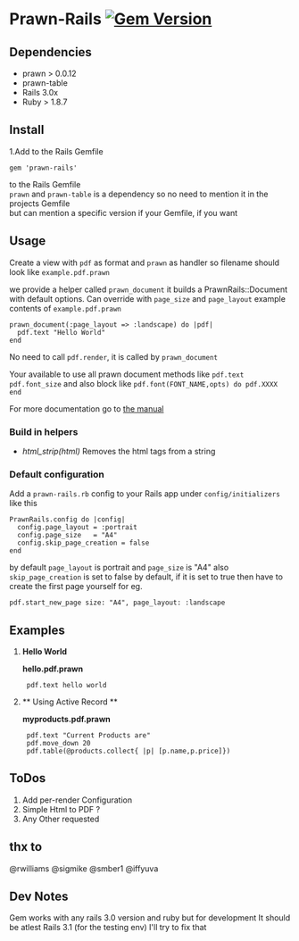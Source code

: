# Prawn-Rails [![Gem Version](https://badge.fury.io/rb/prawn-rails.svg)](http://badge.fury.io/rb/prawn-rails)

## Dependencies
 
* prawn > 0.0.12
* prawn-table
* Rails 3.0x
* Ruby > 1.8.7

## Install
1.Add to the Rails Gemfile

	gem 'prawn-rails'
		
to the Rails Gemfile  
`prawn` and `prawn-table` is a dependency so no need to mention it in the projects Gemfile  
but can mention a specific version if your Gemfile, if you want   

## Usage
Create a view with `pdf` as format and `prawn` as handler 
so filename should look like `example.pdf.prawn`

we provide a helper called `prawn_document` 
it builds a PrawnRails::Document with default options. Can override with `page_size` and `page_layout` 
example contents of `example.pdf.prawn` 

    prawn_document(:page_layout => :landscape) do |pdf|
      pdf.text "Hello World"
    end

No need to call `pdf.render`, it is called by `prawn_document` 

Your available to use all prawn document methods like `pdf.text` `pdf.font_size` and also
block like `pdf.font(FONT_NAME,opts) do
pdf.XXXX
end`

For more documentation go to [the manual](http://prawnpdf.org/manual.pdf)

### Build in helpers
* *html_strip(html)*
Removes the html tags from a string	 

### Default configuration

Add a `prawn-rails.rb` config to your Rails app under `config/initializers` like this

    PrawnRails.config do |config|
      config.page_layout = :portrait
      config.page_size   = "A4"
      config.skip_page_creation = false
    end

by default `page_layout` is portrait and `page_size` is "A4" 
also `skip_page_creation` is set to false by default, if it is set to true 
then have to create the first page yourself for eg. 

    pdf.start_new_page size: "A4", page_layout: :landscape

## Examples
 
1. **Hello World**
 
	**hello.pdf.prawn**
	
		pdf.text hello world
  
2. ** Using Active Record **

	**myproducts.pdf.prawn**

		pdf.text "Current Products are"
		pdf.move_down 20
		pdf.table(@products.collect{ |p| [p.name,p.price]})


## ToDos

1. Add per-render Configuration
2. Simple Html to PDF ?
3. Any Other requested

## thx to 
@rwilliams 
@sigmike
@smber1
@iffyuva

## Dev Notes
Gem works with any rails 3.0 version and ruby but for development It should be atlest Rails 3.1 (for the testing env)
I'll try to fix that 
